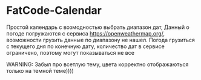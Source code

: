 # FatCode-Calendar

Простой календарь с возмодностью выбрать диапазон дат, 
Данный о погоде погружаются с сервиса https://openweathermap.org/, возможности грузить данные по диапазону не нашел.
Погода грузиться с текущего дня по конечную дату, количество дат в сервисе ограничено, поэтому могут показываться не все

WARNING: Забыл про всетлую тему, цвета корректно отображаються только на темной теме))))

